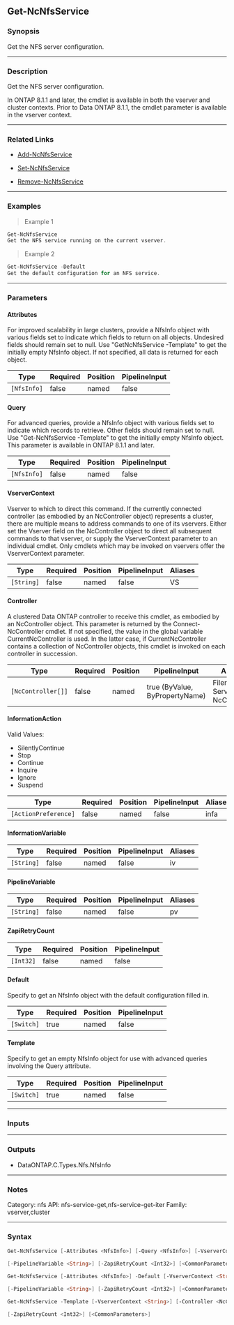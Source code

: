 Get-NcNfsService
----------------

### Synopsis
Get the NFS server configuration.

---

### Description

Get the NFS server configuration.

In ONTAP 8.1.1 and later, the cmdlet is available in both the vserver and cluster contexts.  Prior to Data ONTAP 8.1.1, the cmdlet parameter is available in the vserver context.

---

### Related Links
* [Add-NcNfsService](Add-NcNfsService)

* [Set-NcNfsService](Set-NcNfsService)

* [Remove-NcNfsService](Remove-NcNfsService)

---

### Examples
> Example 1

```PowerShell
Get-NcNfsService
Get the NFS service running on the current vserver.
```
> Example 2

```PowerShell
Get-NcNfsService -Default
Get the default configuration for an NFS service.
```

---

### Parameters
#### **Attributes**
For improved scalability in large clusters, provide a NfsInfo object with various fields set to indicate which fields to return on all objects.  Undesired fields should remain set to null.  Use "GetNcNfsService -Template" to get the initially empty NfsInfo object.  If not specified, all data is returned for each object.

|Type       |Required|Position|PipelineInput|
|-----------|--------|--------|-------------|
|`[NfsInfo]`|false   |named   |false        |

#### **Query**
For advanced queries, provide a NfsInfo object with various fields set to indicate which records to retrieve.  Other fields should remain set to null.  Use "Get-NcNfsService -Template" to get the initially empty NfsInfo object.
This parameter is available in ONTAP 8.1.1 and later.

|Type       |Required|Position|PipelineInput|
|-----------|--------|--------|-------------|
|`[NfsInfo]`|false   |named   |false        |

#### **VserverContext**
Vserver to which to direct this command.  If the currently connected controller (as embodied by an NcController object) represents a cluster, there are multiple means to address commands to one of its vservers.  Either set the Vserver field on the NcController object to direct all subsequent commands to that vserver, or supply the VserverContext parameter to an individual cmdlet.  Only cmdlets which may be invoked on vservers offer the VserverContext parameter.

|Type      |Required|Position|PipelineInput|Aliases|
|----------|--------|--------|-------------|-------|
|`[String]`|false   |named   |false        |VS     |

#### **Controller**
A clustered Data ONTAP controller to receive this cmdlet, as embodied by an NcController object.  This parameter is returned by the Connect-NcController cmdlet.  If not specified, the value in the global variable CurrentNcController is used.  In the latter case, if CurrentNcController contains a collection of NcController objects, this cmdlet is invoked on each controller in succession.

|Type              |Required|Position|PipelineInput                 |Aliases                          |
|------------------|--------|--------|------------------------------|---------------------------------|
|`[NcController[]]`|false   |named   |true (ByValue, ByPropertyName)|Filer<br/>Server<br/>NcController|

#### **InformationAction**

Valid Values:

* SilentlyContinue
* Stop
* Continue
* Inquire
* Ignore
* Suspend

|Type                |Required|Position|PipelineInput|Aliases|
|--------------------|--------|--------|-------------|-------|
|`[ActionPreference]`|false   |named   |false        |infa   |

#### **InformationVariable**

|Type      |Required|Position|PipelineInput|Aliases|
|----------|--------|--------|-------------|-------|
|`[String]`|false   |named   |false        |iv     |

#### **PipelineVariable**

|Type      |Required|Position|PipelineInput|Aliases|
|----------|--------|--------|-------------|-------|
|`[String]`|false   |named   |false        |pv     |

#### **ZapiRetryCount**

|Type     |Required|Position|PipelineInput|
|---------|--------|--------|-------------|
|`[Int32]`|false   |named   |false        |

#### **Default**
Specify to get an NfsInfo object with the default configuration filled in.

|Type      |Required|Position|PipelineInput|
|----------|--------|--------|-------------|
|`[Switch]`|true    |named   |false        |

#### **Template**
Specify to get an empty NfsInfo object for use with advanced queries involving the Query attribute.

|Type      |Required|Position|PipelineInput|
|----------|--------|--------|-------------|
|`[Switch]`|true    |named   |false        |

---

### Inputs

---

### Outputs
* DataONTAP.C.Types.Nfs.NfsInfo

---

### Notes
Category: nfs
API: nfs-service-get,nfs-service-get-iter
Family: vserver,cluster

---

### Syntax
```PowerShell
Get-NcNfsService [-Attributes <NfsInfo>] [-Query <NfsInfo>] [-VserverContext <String>] [-Controller <NcController[]>] [-InformationAction <ActionPreference>] [-InformationVariable <String>] 
```
```PowerShell
[-PipelineVariable <String>] [-ZapiRetryCount <Int32>] [<CommonParameters>]
```
```PowerShell
Get-NcNfsService [-Attributes <NfsInfo>] -Default [-VserverContext <String>] [-Controller <NcController[]>] [-InformationAction <ActionPreference>] [-InformationVariable <String>] 
```
```PowerShell
[-PipelineVariable <String>] [-ZapiRetryCount <Int32>] [<CommonParameters>]
```
```PowerShell
Get-NcNfsService -Template [-VserverContext <String>] [-Controller <NcController[]>] [-InformationAction <ActionPreference>] [-InformationVariable <String>] [-PipelineVariable <String>] 
```
```PowerShell
[-ZapiRetryCount <Int32>] [<CommonParameters>]
```
